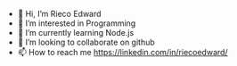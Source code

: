 - 👋 Hi, I’m Rieco Edward
- 👀 I’m interested in Programming
- 🌱 I’m currently learning Node.js
- 💞️ I’m looking to collaborate on github
- 📫 How to reach me https://linkedin.com/in/riecoedward/

<!---
astroulev/astroulev is a ✨ special ✨ repository because its `README.md` (this file) appears on your GitHub profile.
You can click the Preview link to take a look at your changes.
--->
